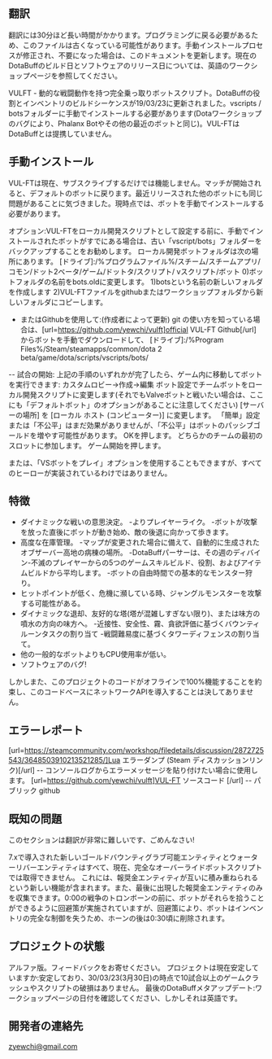 ##  翻訳 
翻訳には30分ほど長い時間がかかります。プログラミングに戻る必要があるため、このファイルは古くなっている可能性があります。手動インストールプロセスが修正され、不要になった場合は、このドキュメントを更新します。現在のDotaBuffのビルド日とソフトウェアのリリース日については、英語のワークショップページを参照してください。

VULFT - 動的な戦闘動作を持つ完全乗っ取りボットスクリプト。DotaBuffの役割とインベントリのビルドシーケンスが19/03/23に更新されました。vscripts / botsフォルダーに手動でインストールする必要があります(Dotaワークショップのバグにより、Phalanx Botやその他の最近のボットと同じ)。VUL-FTはDotaBuffとは提携していません。

##  手動インストール 
VUL-FTは現在、サブスクライブするだけでは機能しません。マッチが開始されると、デフォルトのボットに戻ります。最近リリースされた他のボットにも同じ問題があることに気づきました。現時点では、ボットを手動でインストールする必要があります。

オプション:VUL-FTをローカル開発スクリプトとして設定する前に、手動でインストールされたボットがすでにある場合は、古い「vscript/bots」フォルダーをバックアップすることをお勧めします。 
ローカル開発ボットフォルダは次の場所にあります。
[ドライブ]:/%プログラムファイル%/スチーム/スチームアプリ/コモン/ドット2ベータ/ゲーム/ドットタ/スクリプト/ vスクリプト/ボット
0)ボットフォルダの名前をbots.oldに変更します。
1)botsという名前の新しいフォルダを作成します
2)VUL-FTファイルをgithubまたはワークショップフォルダから新しいフォルダにコピーします。

- またはGithubを使用して:(作成者によって更新)
git の使い方を知っている場合は、[url=https://github.com/yewchi/vulft]official VUL-FT Github[/url] からボットを手動でダウンロードして、
[ドライブ]:/%Program Files%/Steam/steamapps/common/dota 2 beta/game/dota/scripts/vscripts/bots/

-- 試合の開始:
上記の手順のいずれかが完了したら、ゲーム内に移動してボットを実行できます:
カスタムロビー->作成->編集
ボット設定でチームボットをローカル開発スクリプトに変更します(それでもValveボットと戦いたい場合は、ここにも「デフォルトボット」のオプションがあることに注意してください)
[サーバーの場所] を [ローカル ホスト (コンピューター)] に変更します。
「簡単」設定または「不公平」はまだ効果がありませんが、「不公平」はボットのパッシブゴールドを増やす可能性があります。
OKを押します。
どちらかのチームの最初のスロットに参加します。
ゲーム開始を押します。

または、「VSボットをプレイ」オプションを使用することもできますが、すべてのヒーローが実装されているわけではありません。

## 特徴
- ダイナミックな戦いの意思決定。
-よりプレイヤーライク。
-ボットが攻撃を放った直後にボットが動き始め、敵の後退に向かって歩きます。
- 高度な在庫管理。
-マップが変更された場合に備えて、自動的に生成されたオブザーバー高地の病棟の場所。
-DotaBuffパーサーは、その週のディバイン-不滅のプレイヤーからの5つのゲームスキルビルド、役割、およびアイテムビルドから平均します。
-ボットの自由時間での基本的なモンスター狩り。
- ヒットポイントが低く、危機に瀕している時、ジャングルモンスターを攻撃する可能性がある。
- ダイナミックな退却、友好的な塔(塔が混雑しすぎない限り)、または味方の噴水の方向の味方へ。
-近接性、安全性、霧、貪欲評価に基づくバウンティルーンタスクの割り当て -戦闘難易度に基づくタワーディフェンスの割り当て。
- 他の一般的なボットよりもCPU使用率が低い。
- ソフトウェアのバグ!

しかしまた、このプロジェクトのコードがオフラインで100%機能することを約束し、このコードベースにネットワークAPIを導入することは決してありません。

## エラーレポート
[url=https://steamcommunity.com/workshop/filedetails/discussion/2872725543/3648503910213521285/]Lua エラーダンプ (Steam ディスカッションリンク)[/url] -- コンソールログからエラーメッセージを貼り付けたい場合に使用します。
[url=https://github.com/yewchi/vulft]VUL-FT ソースコード [/url] -- パブリック github

## 既知の問題
このセクションは翻訳が非常に難しいです、ごめんなさい!

7.xで導入された新しいゴールドバウンティグラブ可能エンティティとウォーターリバーエンティティはすべて、現在、完全なオーバーライドボットスクリプトでは取得できません。 これには、報奨金エンティティが互いに積み重ねられるという新しい機能が含まれます。また、最後に出現した報奨金エンティティのみを収集できます。0:00の戦争のトロンボーンの前に、ボットがそれらを拾うことができるように回避策が実施されていますが、回避策により、ボットはインベントリの完全な制御を失うため、ホーンの後は0:30頃に削除されます。

## プロジェクトの状態
アルファ版。フィードバックをお寄せください。
プロジェクトは現在安定していますか:安定しており、30/03/23(3月30日)の時点で10試合以上のゲームクラッシュやスクリプトの破損はありません。
最後のDotaBuffメタアップデート:ワークショップページの日付を確認してください、しかしそれは英語です。

## 開発者の連絡先
zyewchi@gmail.com
